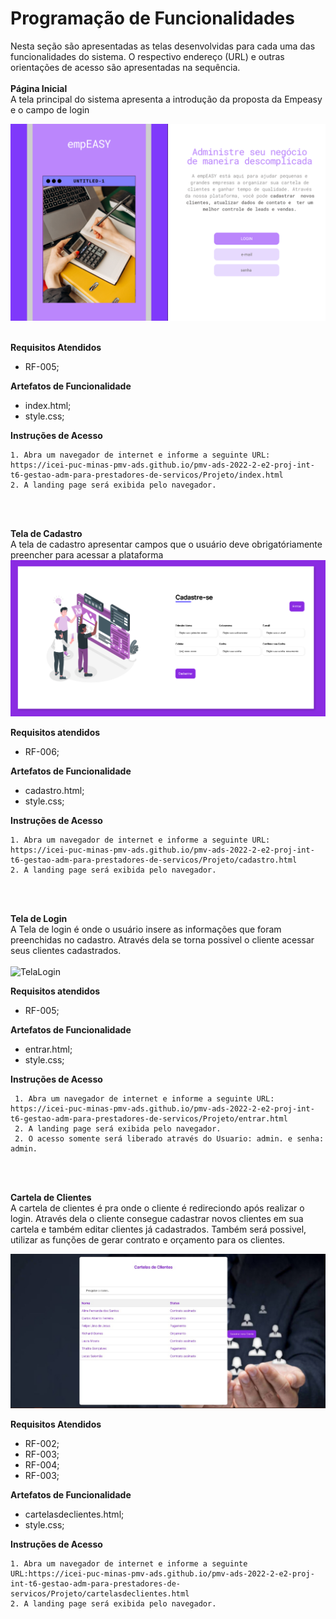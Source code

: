 # Programação de Funcionalidades

Nesta seção são apresentadas as telas desenvolvidas para cada uma das funcionalidades do sistema. O respectivo endereço (URL) e outras orientações de acesso são apresentadas na sequência.  <br> <br>
**Página Inicial**  <br>
A tela principal do sistema apresenta a introdução da proposta da Empeasy e o campo de login

![TelaInicial](https://github.com/ICEI-PUC-Minas-PMV-ADS/pmv-ads-2022-2-e2-proj-int-t6-gestao-adm-para-prestadores-de-servicos/blob/cb9146f5b571e419c4939f8f9aff8825d80d7356/IMG/novowireframe1.png) <br> <br>

**Requisitos Atendidos** <br> 
* RF-005;  <br>


**Artefatos de Funcionalidade** <br> 
* index.html;
* style.css; <br>

**Instruções de Acesso** <br> 

    1. Abra um navegador de internet e informe a seguinte URL: https://icei-puc-minas-pmv-ads.github.io/pmv-ads-2022-2-e2-proj-int-t6-gestao-adm-para-prestadores-de-servicos/Projeto/index.html
    2. A landing page será exibida pelo navegador.

<br> <br>

**Tela de Cadastro** <br>
A tela de cadastro apresentar campos que o usuário deve obrigatóriamente preencher para acessar a plataforma
![TelaCadastro](https://github.com/ICEI-PUC-Minas-PMV-ADS/pmv-ads-2022-2-e2-proj-int-t6-gestao-adm-para-prestadores-de-servicos/blob/f1207d31195506e97b3d2ed47b374810bd42ecb3/docs/img/Tela%20Cadastro.png)

**Requisitos atendidos** <br>
* RF-006; <br>

**Artefatos de Funcionalidade** <br>
* cadastro.html;
* style.css; <br>

**Instruções de Acesso**<br>

    1. Abra um navegador de internet e informe a seguinte URL: https://icei-puc-minas-pmv-ads.github.io/pmv-ads-2022-2-e2-proj-int-t6-gestao-adm-para-prestadores-de-servicos/Projeto/cadastro.html
    2. A landing page será exibida pelo navegador.
 <br>  <br>

**Tela de Login** <br>
A Tela de login é onde o usuário insere as informações que foram preenchidas no cadastro. Através dela se torna possivel o cliente acessar seus clientes cadastrados.<br><br>
![TelaLogin](https://github.com/ICEI-PUC-Minas-PMV-ADS/pmv-ads-2022-2-e2-proj-int-t6-gestao-adm-para-prestadores-de-servicos/blob/f1207d31195506e97b3d2ed47b374810bd42ecb3/docs/img/Login%20Usu%C3%A1rio.png) <br>

**Requisitos atendidos** <br> 
* RF-005;  <br>

**Artefatos de Funcionalidade** <br>
* entrar.html;
* style.css; <br>

**Instruções de Acesso**<br>
  
     1. Abra um navegador de internet e informe a seguinte URL: https://icei-puc-minas-pmv-ads.github.io/pmv-ads-2022-2-e2-proj-int-t6-gestao-adm-para-prestadores-de-servicos/Projeto/entrar.html
     2. A landing page será exibida pelo navegador.
     2. O acesso somente será liberado através do Usuario: admin. e senha: admin.
   
    
<br><br>

**Cartela de Clientes**  <br>
A cartela de clientes é pra onde o cliente é redireciondo após realizar o login. Através dela o cliente consegue cadastrar novos clientes em sua cartela e também editar clientes já cadastrados. Também será possivel, utilizar as funções de gerar contrato e orçamento para os clientes. <br>

![CartelaDeClientes](https://github.com/ICEI-PUC-Minas-PMV-ADS/pmv-ads-2022-2-e2-proj-int-t6-gestao-adm-para-prestadores-de-servicos/blob/3ab9f6b61f426b42e829cc887574d0570e58f37b/docs/img/Lista%20de%20Clientes.jpg) <br>

**Requisitos Atendidos**<br>

* RF-002;	
* RF-003;	
* RF-004;	
* RF-003;  <br>

**Artefatos de Funcionalidade**<br>
* cartelasdeclientes.html;
* style.css; <br>

**Instruções de Acesso** <br>

    1. Abra um navegador de internet e informe a seguinte URL:https://icei-puc-minas-pmv-ads.github.io/pmv-ads-2022-2-e2-proj-int-t6-gestao-adm-para-prestadores-de-servicos/Projeto/cartelasdeclientes.html
    2. A landing page será exibida pelo navegador.
